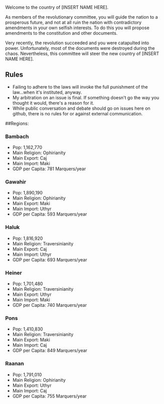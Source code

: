 Welcome to the country of [INSERT NAME HERE].

As members of the revolutionary committee, you will guide the nation to a prosperous future, and not at all ruin the nation with contradictory amendments in your own selfish interests. To do this you will propose amendments to the constitution and other documents.

Very recently, the revolution succeeded and you were catapulted into power. Unfortunately, most of the documents were destroyed during the chaos. Nevertheless, this committee will steer the new country of [INSERT NAME HERE].

## Rules
- Failing to adhere to the laws will invoke the full punishment of the law...when it's instituted, anyway.
- My arbitration on an issue is final. If something doesn't go the way you thought it would, there's a reason for it.
- While public conversation and debate should go on issues here on github, there is no rules for or against external communication.

##Regions:
### Bambach
- Pop: 1,162,770
- Main Religion: Ophirianity
- Main Export: Caj
- Main Import: Maki
- GDP per Capita: 781 Marquers/year

### Gawahir
- Pop: 1,890,190
- Main Religion: Ophirianity
- Main Export: Maki
- Main Import: Uthyr
- GDP per Capita: 593 Marquers/year

### Haluk
- Pop: 1,816,920
- Main Religion: Traversinianity
- Main Export: Caj
- Main Import: Uthyr
- GDP per Capita: 693 Marquers/year

### Heiner
- Pop: 1,701,480
- Main Religion: Traversinianity
- Main Export: Uthyr
- Main Import: Maki
- GDP per Capita: 740 Marquers/year

### Pons
- Pop: 1,410,830
- Main Religion: Traversinianity
- Main Export: Maki
- Main Import: Caj
- GDP per Capita: 849 Marquers/year

### Raanan
- Pop: 1,791,010
- Main Religion: Ophirianity
- Main Export: Uthyr
- Main Import: Caj
- GDP per Capita: 755 Marquers/year

